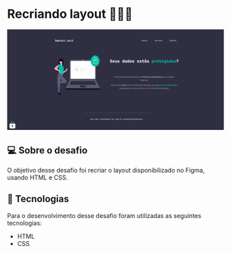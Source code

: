 # Recriando layout **👨🏽‍💻**

![Screenshot_1](/stage-02/desafios/desafio-fase-05/images/preview.jpg)

## 💻 Sobre o desafio

O objetivo desse desafio foi recriar o layout disponibilizado no Figma, usando HTML e CSS.

## 🧪 Tecnologias

Para o desenvolvimento desse desafio foram utilizadas as seguintes tecnologias:

- HTML
- CSS